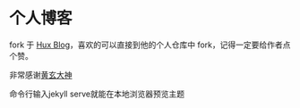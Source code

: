 # 个人博客

fork 于 [Hux Blog](https://github.com/Huxpro/huxpro.github.io)，喜欢的可以直接到他的个人仓库中 fork，记得一定要给作者点个赞。

非常感谢[黄玄大神](http://huangxuan.me/)

命令行输入jekyll serve就能在本地浏览器预览主题
